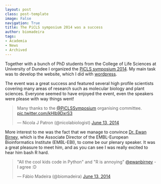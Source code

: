 ```yaml
---
layout: post
class: post-template
image: False
navigation: True
title: The PiCLS symposium 2014 was a success
author: biomadeira
tags:
- Academia
- News
- Archived
---
```


Together with a bunch of PhD students from the College of Life Sciences at University of Dundee I organized
the [PiCLS symposium 2014](http://piclssymposium.org/2014/). My main task was to develop the website, which I 
did with [wordpress](https://wordpress.org/).

The event was a great success and featured several high profile scientists covering many areas of research such 
as molecular biology and plant sciences. Everyone seemed to have enjoyed the event, even the speakers were please 
with way things went!

<blockquote class="twitter-tweet tw-align-center" lang="en"><p lang="en" dir="ltr">Many thanks to the <a href="https://twitter.com/PiCLSSymposium">@PiCLSSymposium</a> organising committee. <a href="http://t.co/kHlb9DxrS3">pic.twitter.com/kHlb9DxrS3</a></p>&mdash; Nicola J Patron (@nicolabiologist) <a href="https://twitter.com/nicolabiologist/status/477551047788204032">June 13, 2014</a></blockquote>
<script async src="//platform.twitter.com/widgets.js" charset="utf-8"></script>

More interest to me was the fact that we manage to convince [Dr. Ewan Birney](https://www.ebi.ac.uk/~birney/), 
which is the  Associate Director of the EMBL-European Bioinformatics Institute (EMBL-EBI), to come be our 
plenary speaker. 
It was a great pleasure to meet him, and as you can see I was really excited to hear him bash R hard.

<blockquote class="twitter-tweet tw-align-center" lang="en"><p lang="en" dir="ltr">&quot;All the cool kids code in Python&quot; and &quot;R is annoying&quot; <a href="https://twitter.com/ewanbirney">@ewanbirney</a> - I agree :D</p>&mdash; Fábio Madeira (@biomadeira) <a href="https://twitter.com/biomadeira/status/477452428615614464">June 13, 2014</a></blockquote>
<script async src="//platform.twitter.com/widgets.js" charset="utf-8"></script>
